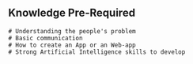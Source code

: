 ## Knowledge Pre-Required 
    # Understanding the people's problem
    # Basic communication 
    # How to create an App or an Web-app
    # Strong Artificial Intelligence skills to develop
    